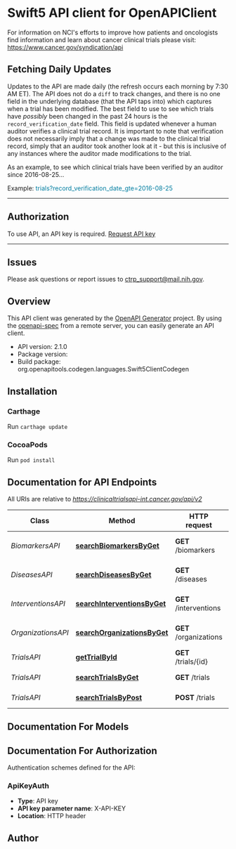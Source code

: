 # Swift5 API client for OpenAPIClient

<p>For information on NCI's efforts to improve how patients and oncologists find information and learn about cancer clinical trials please visit: <br><a href='https://www.cancer.gov/syndication/api' target='_blank' rel='noreferrer noopener'>https://www.cancer.gov/syndication/api</a></p><h2>Fetching Daily Updates</h2><p>Updates to the API are made daily (the refresh occurs each morning by 7:30 AM ET). The API does not do a <code>diff</code> to track changes, and there is no one field in the underlying database (that the API taps into) which captures when a trial has been modified. The best field to use to see which trials have <em>possibly</em> been changed in the past 24 hours is the <code>record_verification_date</code> field. This field is updated whenever a human auditor verifies a clinical trial record. It is important to note that verification does not necessarily imply that a change was made to the clinical trial record, simply that an auditor took another look at it - but this is inclusive of any instances where the auditor made modifications to the trial.</p><p>As an example, to see which clinical trials have been verified by an auditor since 2016-08-25...       </p><p>Example: <font class=\"example\" color=\"#97D4EA\" style=\"word-wrap: break-word;\">trials?record_verification_date_gte=2016-08-25</font></p><hr><h2>Authorization</h2><p>To use API, an API key is required. <a href=\"/signin\" target='_blank' rel='noreferrer noopener'>Request API key</a></p><hr><h2>Issues</h2><p>Please ask questions or report issues to <a href=\"mailto:ctrp_support@mail.nih.gov\" target='_blank' rel='noreferrer noopener'>ctrp_support@mail.nih.gov</a>.</p>

## Overview
This API client was generated by the [OpenAPI Generator](https://openapi-generator.tech) project.  By using the [openapi-spec](https://github.com/OAI/OpenAPI-Specification) from a remote server, you can easily generate an API client.

- API version: 2.1.0
- Package version: 
- Build package: org.openapitools.codegen.languages.Swift5ClientCodegen

## Installation

### Carthage

Run `carthage update`

### CocoaPods

Run `pod install`

## Documentation for API Endpoints

All URIs are relative to *https://clinicaltrialsapi-int.cancer.gov/api/v2* <!-- markdown-link-check-disable-line -->

Class | Method | HTTP request | Description
------------ | ------------- | ------------- | -------------
*BiomarkersAPI* | [**searchBiomarkersByGet**](docs/BiomarkersAPI.md#searchbiomarkersbyget) | **GET** /biomarkers | Search Biomarkers by GET
*DiseasesAPI* | [**searchDiseasesByGet**](docs/DiseasesAPI.md#searchdiseasesbyget) | **GET** /diseases | Search Diseases by GET
*InterventionsAPI* | [**searchInterventionsByGet**](docs/InterventionsAPI.md#searchinterventionsbyget) | **GET** /interventions | Search Interventions by GET
*OrganizationsAPI* | [**searchOrganizationsByGet**](docs/OrganizationsAPI.md#searchorganizationsbyget) | **GET** /organizations | Search Organizations by GET
*TrialsAPI* | [**getTrialById**](docs/TrialsAPI.md#gettrialbyid) | **GET** /trials/{id} | Get One Trial
*TrialsAPI* | [**searchTrialsByGet**](docs/TrialsAPI.md#searchtrialsbyget) | **GET** /trials | Search Trials by GET
*TrialsAPI* | [**searchTrialsByPost**](docs/TrialsAPI.md#searchtrialsbypost) | **POST** /trials | Search Trials by POST


## Documentation For Models



<a id="documentation-for-authorization"></a>
## Documentation For Authorization


Authentication schemes defined for the API:
<a id="ApiKeyAuth"></a>
### ApiKeyAuth

- **Type**: API key
- **API key parameter name**: X-API-KEY
- **Location**: HTTP header


## Author



